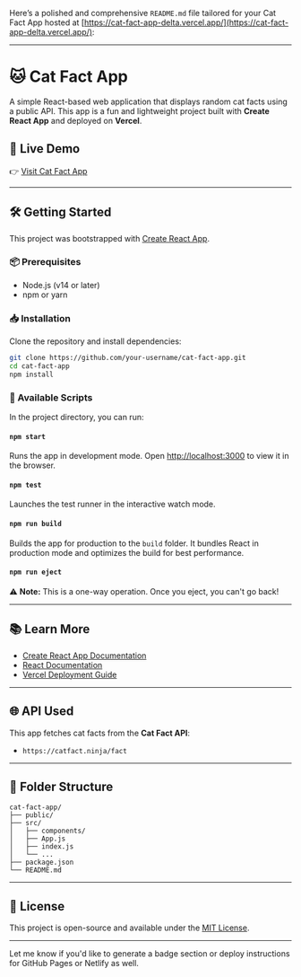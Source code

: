 Here’s a polished and comprehensive `README.md` file tailored for your Cat Fact App hosted at [https://cat-fact-app-delta.vercel.app/](https://cat-fact-app-delta.vercel.app/):

---

# 🐱 Cat Fact App

A simple React-based web application that displays random cat facts using a public API. This app is a fun and lightweight project built with **Create React App** and deployed on **Vercel**.

## 🚀 Live Demo

👉 [Visit Cat Fact App](https://cat-fact-app-delta.vercel.app/)

---

## 🛠️ Getting Started

This project was bootstrapped with [Create React App](https://github.com/facebook/create-react-app).

### 📦 Prerequisites

* Node.js (v14 or later)
* npm or yarn

### 📥 Installation

Clone the repository and install dependencies:

```bash
git clone https://github.com/your-username/cat-fact-app.git
cd cat-fact-app
npm install
```

### 🔧 Available Scripts

In the project directory, you can run:

#### `npm start`

Runs the app in development mode.
Open [http://localhost:3000](http://localhost:3000) to view it in the browser.

#### `npm test`

Launches the test runner in the interactive watch mode.

#### `npm run build`

Builds the app for production to the `build` folder.
It bundles React in production mode and optimizes the build for best performance.

#### `npm run eject`

⚠️ **Note:** This is a one-way operation. Once you eject, you can't go back!

---

## 📚 Learn More

* [Create React App Documentation](https://facebook.github.io/create-react-app/)
* [React Documentation](https://reactjs.org/)
* [Vercel Deployment Guide](https://vercel.com/docs)

---

## 🌐 API Used

This app fetches cat facts from the **Cat Fact API**:

* `https://catfact.ninja/fact`

---

## 📁 Folder Structure

```
cat-fact-app/
├── public/
├── src/
│   ├── components/
│   ├── App.js
│   ├── index.js
│   └── ...
├── package.json
└── README.md
```

---

## 🧾 License

This project is open-source and available under the [MIT License](LICENSE).

---

Let me know if you'd like to generate a badge section or deploy instructions for GitHub Pages or Netlify as well.
